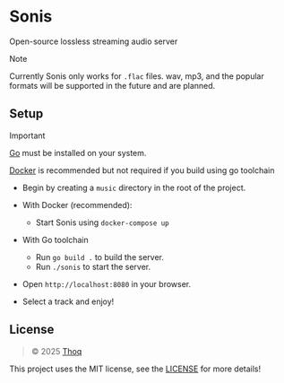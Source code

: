 # Sonis

Open-source lossless streaming audio server

> [!NOTE]
> Currently Sonis only works for `.flac` files.
> wav, mp3, and the popular formats will be supported in the future and are planned.

## Setup
> [!IMPORTANT]
> [Go](https://go.dev/) must be installed on your system.
> 
> [Docker](https://docker.com) is recommended but not required if you build using go toolchain

- Begin by creating a `music` directory in the root of the project.

- With Docker (recommended):
    - Start Sonis using `docker-compose up`

- With Go toolchain
    - Run `go build .` to build the server.
    - Run `./sonis` to start the server.

- Open `http://localhost:8080` in your browser.
- Select a track and enjoy!

## License
> © 2025 [Thoq](https://thoq.dev)

This project uses the MIT license, see the
[LICENSE](LICENSE) for more details!
